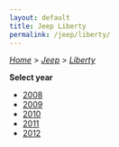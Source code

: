 ```yaml
---
layout: default
title: Jeep Liberty
permalink: /jeep/liberty/
---
```

[*Home*](/) > [*Jeep*](/jeep/) > [*Liberty*](/jeep/liberty/)

**Select year**

- [2008](/jeep/liberty/2008/)
- [2009](/jeep/liberty/2009/)
- [2010](/jeep/liberty/2010/)
- [2011](/jeep/liberty/2011/)
- [2012](/jeep/liberty/2012/)